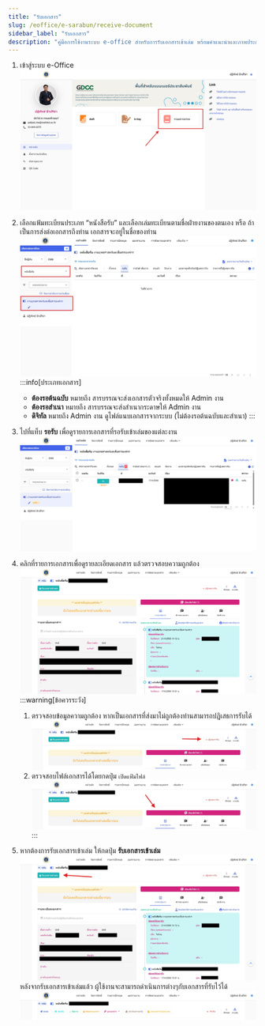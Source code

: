 ```yaml
---
title: "รับเอกสาร"
slug: /eoffice/e-sarabun/receive-document
sidebar_label: "รับเอกสาร"
description: "คู่มือการใช้งานระบบ e-office สำหรับการรับเอกสารเข้าเล่ม พร้อมคำแนะนำและภาพประกอบในแต่ละขั้นตอน"
---
```



1. เข้าสู่ระบบ e-Office  
   ![ขั้นตอนที่ 1: เข้าสู่ระบบ e-Office](./images/home-e-sarabun.jpg)

2. เลือกแฟ้มทะเบียนประเภท “หนังสือรับ” และเลือกเล่มทะเบียนตามชื่อฝ่ายงานของตนเอง หรือ ถ้าเป็นการส่งต่อเอกสารถึงท่าน เอกสารจะอยู่ในชื่อของท่าน
   ![ขั้นตอนที่ 2: เลือกแฟ้มทะเบียนหนังสือรับ](./images/receive_step2.jpg)
   :::info[ประเภทเอกสาร]
   - **ต้องรอต้นฉบับ** หมายถึง สารบรรณจะส่งเอกสารตัวจริงทั้งหมดให้ Admin งาน
   - **ต้องรอสำเนา** หมายถึง สารบรรณจะส่งสำเนากระดาษให้ Admin งาน
   - **ดิจิทัล** หมายถึง Admin งาน ดูไฟล์แนบเอกสารจากระบบ (ไม่ต้องรอต้นฉบับและสำเนา)
   :::
3. ไปที่แท็บ **รอรับ** เพื่อดูรายการเอกสารที่รอรับเข้าเล่มของแต่ละงาน
   ![ขั้นตอนที่ 3: ดูเอกสารรอรับ](./images/receive_step3.jpg)

4. คลิกที่รายการเอกสารเพื่อดูรายละเอียดเอกสาร แล้วตรวจสอบความถูกต้อง
   ![ขั้นตอนที่ 4: ตรวจสอบรายละเอียดเอกสาร](./images/receive_step4.jpg)
   :::warning[ข้อควรระวัง]
   1. ตรวจสอบข้อมูลความถูกต้อง หากเป็นเอกสารที่ส่งมาไม่ถูกต้องท่านสามารถปฏิเสธการรับได้
   ![ขั้นตอนที่ 4: ตรวจสอบรายละเอียดเอกสาร](./images/receive_step4_reject.jpg)
   2. ตรวจสอบไฟล์เอกสารได้โดยกดปุ่ม `เปิดแฟ้มไฟล์`
   ![ขั้นตอนที่ 4: ตรวจสอบรายละเอียดเอกสาร](./images/receive_step4_open_file.jpg)
   :::
5. หากต้องการรับเอกสารเข้าเล่ม ให้กดปุ่ม **รับเอกสารเข้าเล่ม**  
   ![ขั้นตอนที่ 5: รับเอกสารเข้าเล่ม](./images/receive_step5.jpg)
   หลังจากรับเอกสารเข้าเล่มแล้ว ผู้ใช้งานจะสามารถดำเนินการต่างๆกับเอกสารที่รับไว้ได้
   ![ขั้นตอนที่ 5: รับเอกสารเข้าเล่มเสร็จสิ้น](./images/receive_step5_done_tool.jpg)